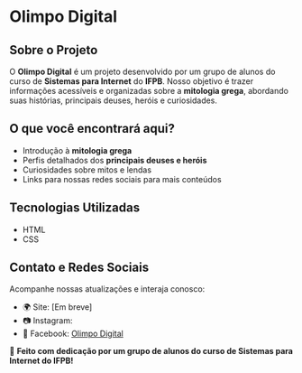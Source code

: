 # Olimpo Digital

## Sobre o Projeto
O **Olimpo Digital** é um projeto desenvolvido por um grupo de alunos do curso de **Sistemas para Internet** do **IFPB**. Nosso objetivo é trazer informações acessíveis e organizadas sobre a **mitologia grega**, abordando suas histórias, principais deuses, heróis e curiosidades.

## O que você encontrará aqui?
- Introdução à **mitologia grega**
- Perfis detalhados dos **principais deuses e heróis**
- Curiosidades sobre mitos e lendas
- Links para nossas redes sociais para mais conteúdos

## Tecnologias Utilizadas
- HTML
- CSS

## Contato e Redes Sociais
Acompanhe nossas atualizações e interaja conosco:
- 🌍 Site: [Em breve]
- 📷 Instagram: 
- 📘 Facebook: [Olimpo Digital](#)

📌 **Feito com dedicação por um grupo de alunos do curso de Sistemas para Internet do IFPB!**
